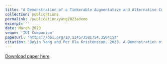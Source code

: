 ```yaml
---
title: "A Demonstration of a Tinkerable Augmentative and Alternative Communication Keyboard"
collection: publications
permalink: /publication/yang2023ademo
excerpt: ''
date: March 2023
venue: 'IUI Companion'
paperurl: 'https://doi.org/10.1145/3581754.3584153'
citation: 'Boyin Yang and Per Ola Kristensson. 2023. A Demonstration of a Tinkerable Augmentative and Alternative Communication Keyboard. In Companion Proceedings of the 28th International Conference on Intelligent User Interfaces (IUI '23 Companion). Association for Computing Machinery, New York, NY, USA, 138–140.'
---
```



[Download paper here](http://boyiny.github.io/files/yang2023ademo.pdf)
